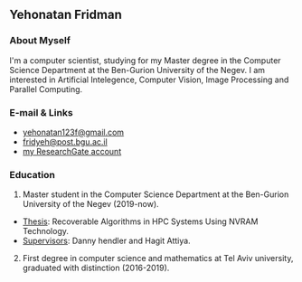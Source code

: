 ## Yehonatan Fridman

### About Myself
I'm a computer scientist, studying for my Master degree in the Computer Science Department at the Ben-Gurion University of the Negev.
I am interested in Artificial Intelegence, Computer Vision, Image Processing and Parallel Computing.

### E-mail & Links

* yehonatan123f@gmail.com
* fridyeh@post.bgu.ac.il
* [my ResearchGate account](https://www.researchgate.net/profile/Yehonatan_Fridman)



### Education
1) Master student in the Computer Science Department at the Ben-Gurion University of the Negev (2019-now).
  * <ins>Thesis</ins>: Recoverable Algorithms in HPC Systems Using NVRAM Technology.
  * <ins>Supervisors</ins>: Danny hendler and Hagit Attiya.
2) First degree in computer science and mathematics at Tel Aviv university, graduated with distinction (2016-2019).
